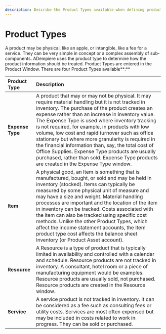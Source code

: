 ```yaml
---
description: Describe the Product Types available when defining products
---
```


# Product Types

A product may be physical, like an apple, or intangible, like a fee for a service. They can be very simple in concept or a complex assembly of sub-components.  ADempiere uses the product type to determine how the product information should be treated.  Product Types are entered in the Product Window. There are four Product Types available**:**

| **Product Type** | Description |
| :--- | :--- |
| **Expense Type** | A product that may or may not be physical. It may require material handling but it is not tracked in inventory. The purchase of the product creates an expense rather than an increase in inventory value. The Expense Type is used where inventory tracking is not required, for example, in products with low volume, low cost and rapid turnover such as office stationary but where more granularity is required in the financial information than, say, the total cost of Office Supplies.  Expense Type products are usually purchased, rather than sold.  Expense Type products are created in the Expense Type window. |
| **Item** | A physical good, an Item is something that is manufactured, bought, or sold and may be held in inventory \(stocked\).  Items can typically be measured by some physical unit of measure and may have a size and weight. Material handling processes are important and the location of the item in inventory can be tracked.  Costs associated with the item can also be tracked using specific cost methods.  Unlike the other Product Types, which affect the income statement accounts, the Item product type cost affects the balance sheet Inventory \(or Product Asset account\). |
| **Resource** | A Resource is a type of product that is typically limited in availability and controlled with a calendar and schedule.  Resource products are not tracked in inventory.  A consultant, hotel room or a piece of manufacturing equipment would be examples. Resource products are usually sold, not purchased.  Resource products are created in the Resource window.   |
| **Service** | A service product is not tracked in inventory. It can be considered as a fee such as consulting fees or utility costs.  Services are most often expensed but may be included in costs related to work in progress. They can be sold or purchased. |

